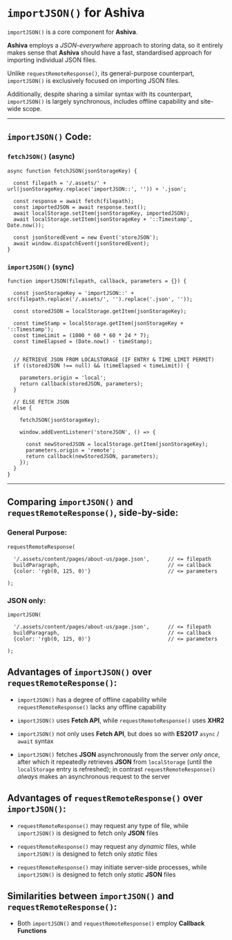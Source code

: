 # `importJSON()` for Ashiva

`importJSON()` is a core component for **Ashiva**.

**Ashiva** employs a _JSON-everywhere_ approach to storing data, so it entirely makes sense that **Ashiva** should have a fast, standardised approach for importing individual JSON files.

Unlike `requestRemoteResponse()`, its general-purpose counterpart, `importJSON()` is exclusively focused on importing JSON files.

Additionally, despite sharing a similar syntax with its counterpart, `importJSON()` is largely synchronous, includes offline capability and site-wide scope.

_____

## `importJSON()` Code:

### `fetchJSON()` (async)

```
async function fetchJSON(jsonStorageKey) {

  const filepath = '/.assets/' + url(jsonStorageKey.replace('importJSON::', '')) + '.json';

  const response = await fetch(filepath);
  const importedJSON = await response.text();
  await localStorage.setItem(jsonStorageKey, importedJSON);
  await localStorage.setItem(jsonStorageKey + '::Timestamp', Date.now());

  const jsonStoredEvent = new Event('storeJSON');
  await window.dispatchEvent(jsonStoredEvent);
}
```

### `importJSON()` (sync)

```
function importJSON(filepath, callback, parameters = {}) {

  const jsonStorageKey = 'importJSON::' + src(filepath.replace('/.assets/', '').replace('.json', ''));

  const storedJSON = localStorage.getItem(jsonStorageKey);

  const timeStamp = localStorage.getItem(jsonStorageKey + '::Timestamp');
  const timeLimit = (1000 * 60 * 60 * 24 * 7);
  const timeElapsed = (Date.now() - timeStamp);


  // RETRIEVE JSON FROM LOCALSTORAGE (IF ENTRY & TIME LIMIT PERMIT) 
  if ((storedJSON !== null) && (timeElapsed < timeLimit)) {

    parameters.origin = 'local';
    return callback(storedJSON, parameters);
  }

  // ELSE FETCH JSON
  else {

    fetchJSON(jsonStorageKey);

    window.addEventListener('storeJSON', () => {

      const newStoredJSON = localStorage.getItem(jsonStorageKey);
      parameters.origin = 'remote';
      return callback(newStoredJSON, parameters);
    });
  }
}
```

_____

## Comparing `importJSON()` and `requestRemoteResponse()`, side-by-side:
    
### General Purpose:

    requestRemoteResponse(
    
      '/.assets/content/pages/about-us/page.json',      // <= filepath
      buildParagraph,                                   // <= callback
      {color: 'rgb(0, 125, 0)'}                         // <= parameters
      
    );

### JSON only:

    importJSON(
    
      '/.assets/content/pages/about-us/page.json',      // <= filepath
      buildParagraph,                                   // <= callback
      {color: 'rgb(0, 125, 0)'}                         // <= parameters
      
    );

## Advantages of `importJSON()` over `requestRemoteResponse()`:

 - `importJSON()` has a degree of offline capability while `requestRemoteResponse()` lacks any offline capability

 - `importJSON()` uses **Fetch API**, while `requestRemoteResponse()` uses **XHR2**
 
 - `importJSON()` not only uses **Fetch API**, but does so with **ES2017** `async` / `await` syntax
 
 - `importJSON()` fetches **JSON** asynchronously from the server _only once_, after which it repeatedly retrieves **JSON** from `localStorage` (until the `localStorage` entry is refreshed); in contrast `requestRemoteResponse()` _always_ makes an asynchronous request to the server
 
 
 ## Advantages of `requestRemoteResponse()` over `importJSON()`:
 
 - `requestRemoteResponse()` may request any type of file, while `importJSON()` is designed to fetch only **JSON** files
 
 - `requestRemoteResponse()` may request any _dynamic_ files, while `importJSON()` is designed to fetch only _static_ files
 
 - `requestRemoteResponse()` may initiate server-side processes, while `importJSON()` is designed to fetch only _static_ **JSON** files
 
    
 ## Similarities between `importJSON()` and `requestRemoteResponse()`:
 
  - Both `importJSON()` and `requestRemoteResponse()` employ **Callback Functions**
